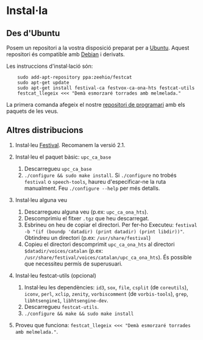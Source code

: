 # Instal·la
## Des d'Ubuntu

Posem un repositori a la vostra disposició preparat per a [Ubuntu](http://www.ubuntu.com).
Aquest repositori és compatible amb [Debian](http://www.debian.org) i derivats.

Les instruccions d'instal·lació són:

        sudo add-apt-repository ppa:zeehio/festcat
        sudo apt-get update
        sudo apt-get install festival-ca festvox-ca-ona-hts festcat-utils
        festcat_llegeix <<< "Demà esmorzaré torrades amb melmelada."

La primera comanda afegeix el nostre [repositori de programari](https://launchpad.net/~zeehio/+archive/festcat)
amb els paquets de les veus.

## Altres distribucions

1. Instal·leu [Festival](http://www.cstr.ed.ac.uk/projects/festival/). Recomanem la versió 2.1.
2. Instal·leu el paquet bàsic: `upc_ca_base`
   1. Descarregueu `upc_ca_base`
   2. `./configure && sudo make install`. Si `./configure` no trobés `festival` o `speech-tools`, haureu d'especificar-ne la ruta
manualment. Feu `./configure --help` per més detalls.

3. Instal·leu alguna veu
   1. Descarregueu alguna veu (p.ex: `upc_ca_ona_hts`).
   2. Descomprimiu el fitxer `.tgz` que heu descarregat.
   3. Esbrineu on heu de copiar el directori. Per fer-ho Executeu: `festival -b "(if (boundp 'datadir) (print datadir) (print libdir))"`. Obtindreu un directori (p.ex: `/usr/share/festival`)
   4. Copieu el directori descomprimit `upc_ca_ona_hts` al directori `$datadir/voices/catalan` (p.ex: `/usr/share/festival/voices/catalan/upc_ca_ona_hts`). És possible que necessiteu permís de superusuari.
4. Instal·leu festcat-utils (opcional)
   1. Instal·leu les dependències: `id3`, `sox`, `file`, `csplit` (de `coreutils`), `iconv`, `perl`, `xclip`, `zenity`, `vorbiscomment` (de `vorbis-tools`), `grep`, `libhtsengine1`, `libhtsengine-dev`.
   2. Descarregueu `festcat-utils`.
   3. `./configure && make && sudo make install`
5. Proveu que funciona: `festcat_llegeix <<< "Demà esmorzaré torrades amb melmelada."`.

